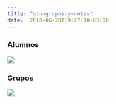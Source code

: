 ```yaml
---
title: "utn-grupos-y-notas"
date:  2018-06-20T19:27:10-03:00
---
```



### []()Alumnos

![](http://www.google.com/chart?chc=sites&cht=d&chdp=sites&chl=%5B%5BGoogle+Gadget'%3D20'f%5Cv'a%5C%3D0'10'%3D499'0'dim'%5Cbox1'b%5CF6F6F6'fC%5CF6F6F6'eC%5C0'sk'%5C%5B%22Include+gadget+(iframe)%22'%5D'a%5CV%5C%3D12'f%5C%5DV%5Cta%5C%3D10'%3D0'%3D500'%3D597'dim'%5C%3D10'%3D10'%3D500'%3D597'vdim'%5Cbox1'b%5Cva%5CF6F6F6'fC%5CC8C8C8'eC%5C'a%5C%5Do%5CLauto'f%5C&sig=ug1Vw92SRznxtYNstuW_hjzsTAM)




### []()Grupos

![](http://www.google.com/chart?chc=sites&cht=d&chdp=sites&chl=%5B%5BGoogle+Gadget'%3D20'f%5Cv'a%5C%3D0'10'%3D499'0'dim'%5Cbox1'b%5CF6F6F6'fC%5CF6F6F6'eC%5C0'sk'%5C%5B%22Include+gadget+(iframe)%22'%5D'a%5CV%5C%3D12'f%5C%5DV%5Cta%5C%3D10'%3D0'%3D500'%3D397'dim'%5C%3D10'%3D10'%3D500'%3D397'vdim'%5Cbox1'b%5Cva%5CF6F6F6'fC%5CC8C8C8'eC%5C'a%5C%5Do%5CLauto'f%5C&sig=t6_Deqv8rgMQCB28aqz1n9MoVTU)
